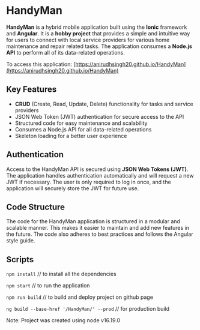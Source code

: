 # HandyMan

**HandyMan** is a hybrid mobile application built using the **Ionic** framework and **Angular**. It is a **hobby project** that provides a simple and intuitive way for users to connect with local service providers for various home maintenance and repair related tasks. The application consumes a **Node.js API** to perform all of its data-related operations.

To access this application: [https://anirudhsingh20.github.io/HandyMan](https://anirudhsingh20.github.io/HandyMan)

## Key Features

-   **CRUD** (Create, Read, Update, Delete) functionality for tasks and service providers
-   JSON Web Token (JWT) authentication for secure access to the API
-   Structured code for easy maintenance and scalability
-   Consumes a Node.js API for all data-related operations
-   Skeleton loading for a better user experience

## Authentication

Access to the HandyMan API is secured using **JSON Web Tokens (JWT)**. The application handles authentication automatically and will request a new JWT if necessary. The user is only required to log in once, and the application will securely store the JWT for future use.

## Code Structure

The code for the HandyMan application is structured in a modular and scalable manner. This makes it easier to maintain and add new features in the future. The code also adheres to best practices and follows the Angular style guide.

## Scripts

`npm install` // to install all the dependencies

`npm start` // to run the application

`npm run build` // to build and deploy project on github page

`ng build --base-href '/HandyMan/' --prod` // for production build

Note: Project was created using node v16.19.0


